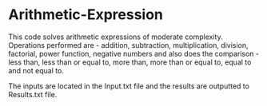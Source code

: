 # Arithmetic-Expression
This code solves arithmetic expressions of moderate complexity. Operations performed are - addition, subtraction, multiplication, division, factorial, power function, negative numbers and also does the comparison - less than, less than or equal to, more than, more than or equal to, equal to and not equal to.

The inputs are located in the Input.txt file and the results are outputted to Results.txt file.
